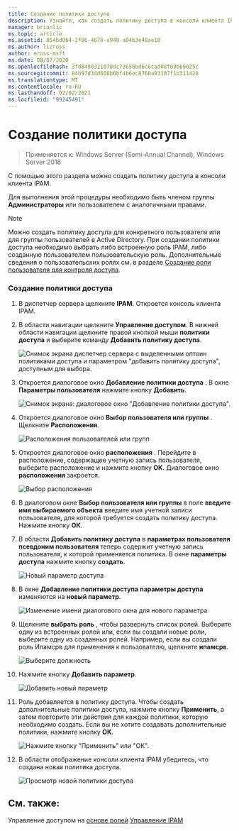 ```yaml
---
title: Создание политики доступа
description: Узнайте, как создать политику доступа в консоли клиента IPAM.
manager: brianlic
ms.topic: article
ms.assetid: 854bd064-2f86-4678-a940-a04b3e48ae10
ms.author: lizross
author: eross-msft
ms.date: 08/07/2020
ms.openlocfilehash: 3fd8490321070dc73658bd6c6cad08f09bb9025c
ms.sourcegitcommit: 84b97d34d606b6bf4b6ec8760a93107f1b311428
ms.translationtype: MT
ms.contentlocale: ru-RU
ms.lasthandoff: 02/02/2021
ms.locfileid: "99245491"
---
```

# <a name="create-an-access-policy"></a>Создание политики доступа

>Применяется к: Windows Server (Semi-Annual Channel), Windows Server 2016

С помощью этого раздела можно создать политику доступа в консоли клиента IPAM.

Для выполнения этой процедуры необходимо быть членом группы **Администраторы** или пользователем с аналогичными правами.

> [!NOTE]
> Можно создать политику доступа для конкретного пользователя или для группы пользователей в Active Directory. При создании политики доступа необходимо выбрать либо встроенную роль IPAM, либо созданную пользователем пользовательскую роль. Дополнительные сведения о пользовательских ролях см. в разделе [Создание роли пользователя для контроля доступа](../../technologies/ipam/Create-a-User-Role-for-Access-Control.md).

### <a name="to-create-an-access-policy"></a>Создание политики доступа

1.  В диспетчер сервера щелкните  **IPAM**. Откроется консоль клиента IPAM.

2.  В области навигации щелкните **Управление доступом**. В нижней области навигации щелкните правой кнопкой мыши **политики доступа** и выберите команду **Добавить политику доступа**.

    ![Снимок экрана диспетчер сервера с выделенными оптоин политиками доступа и параметром "добавить политику доступа", доступным для выбора.](../../media/Create-an-Access-Policy/ipam_CreateAP_01.jpg)

3.  Откроется диалоговое окно **Добавление политики доступа** . В окне **Параметры пользователя** нажмите кнопку **Добавить**.

    ![Снимок экрана: диалоговое окно "Добавление политики доступа".](../../media/Create-an-Access-Policy/ipam_CreateAP_02.jpg)

4.  Откроется диалоговое окно **Выбор пользователя или группы** . Щелкните **Расположения**.

    ![Расположения пользователей или групп](../../media/Create-an-Access-Policy/ipam_CreateAP_03.jpg)

5.  Откроется диалоговое окно **расположения** . Перейдите в расположение, содержащее учетную запись пользователя, выберите расположение и нажмите кнопку **ОК**. Диалоговое окно **расположения** закроется.

    ![Выбор расположения](../../media/Create-an-Access-Policy/ipam_CreateAP_04.jpg)

6.  В диалоговом окне **Выбор пользователя или группы** в поле **введите имя выбираемого объекта** введите имя учетной записи пользователя, для которой требуется создать политику доступа. Нажмите кнопку **ОК**.

7.  В области **Добавить политику доступа** в **параметрах пользователя** **псевдоним пользователя** теперь содержит учетную запись пользователя, к которой применяется политика. В окне **параметры доступа** нажмите кнопку **создать**.

    ![Новый параметр доступа](../../media/Create-an-Access-Policy/ipam_CreateAP_05.jpg)

8.  В окне **Добавление политики доступа** **параметры доступа** изменяются на **новый параметр**.

    ![Изменение имени диалогового окна для нового параметра](../../media/Create-an-Access-Policy/ipam_CreateAP_06.jpg)

9. Щелкните **выбрать роль** , чтобы развернуть список ролей. Выберите одну из встроенных ролей или, если вы создали новые роли, выберите одну из созданных ролей. Например, если вы создали роль Ипамсрв для применения к пользователю, щелкните **ипамсрв**.

    ![Выберите должность](../../media/Create-an-Access-Policy/ipam_CreateAP_07.jpg)

10. Нажмите кнопку **Добавить параметр**.

    ![Добавить новый параметр](../../media/Create-an-Access-Policy/ipam_CreateAP_08.jpg)

11. Роль добавляется в политику доступа. Чтобы создать дополнительные политики доступа, нажмите кнопку **Применить**, а затем повторите эти действия для каждой политики, которую необходимо создать. Если вы не хотите создавать дополнительные политики, нажмите кнопку **ОК**.

    ![Нажмите кнопку "Применить" или "ОК".](../../media/Create-an-Access-Policy/ipam_CreateAP_09.jpg)

12. В области отображение консоли клиента IPAM убедитесь, что создана новая политика доступа.

    ![Просмотр новой политики доступа](../../media/Create-an-Access-Policy/ipam_CreateAP_09a.jpg)

## <a name="see-also"></a>См. также:
Управление доступом на [основе ролей](Role-based-Access-Control.md) 
 [Управление IPAM](Manage-IPAM.md)



